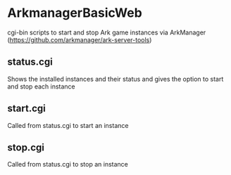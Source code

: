 # ArkmanagerBasicWeb
cgi-bin scripts to start and stop Ark game instances via ArkManager (https://github.com/arkmanager/ark-server-tools)

## status.cgi
Shows the installed instances and their status and gives the option to start and stop each instance

## start.cgi
Called from status.cgi to start an instance

## stop.cgi
Called from status.cgi to stop an instance
